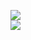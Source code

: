 [![](https://img.shields.io/badge/Made%20With-Github%20Spray-lightgrey.svg?style=for-the-badge&logo=github)](https://github.com/Annihil/github-spray#5397)  
[![](https://i.imgur.com/2DrTn0Z.gif)](https://github.com/Annihil/github-spray)